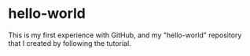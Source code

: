 # hello-world
This is my first experience with GitHub, and my "hello-world" repository that I created by following the tutorial. 
